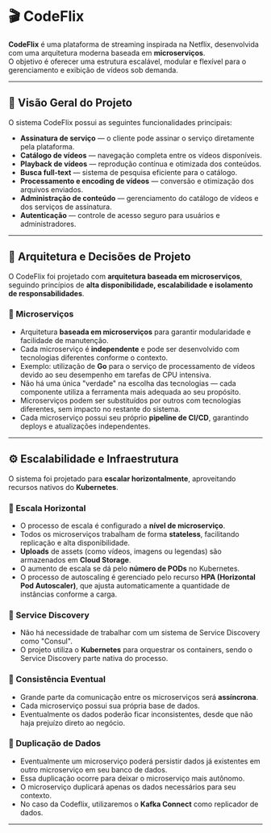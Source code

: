 # 🎬 CodeFlix

**CodeFlix** é uma plataforma de streaming inspirada na Netflix, desenvolvida com uma arquitetura moderna baseada em **microserviços**.  
O objetivo é oferecer uma estrutura escalável, modular e flexível para o gerenciamento e exibição de vídeos sob demanda.

---

## 🚀 Visão Geral do Projeto

O sistema CodeFlix possui as seguintes funcionalidades principais:

- **Assinatura de serviço** — o cliente pode assinar o serviço diretamente pela plataforma.  
- **Catálogo de vídeos** — navegação completa entre os vídeos disponíveis.  
- **Playback de vídeos** — reprodução contínua e otimizada dos conteúdos.  
- **Busca full-text** — sistema de pesquisa eficiente para o catálogo.  
- **Processamento e encoding de vídeos** — conversão e otimização dos arquivos enviados.  
- **Administração de conteúdo** — gerenciamento do catálogo de vídeos e dos serviços de assinatura.  
- **Autenticação** — controle de acesso seguro para usuários e administradores.  

---

## 🧩 Arquitetura e Decisões de Projeto

O CodeFlix foi projetado com **arquitetura baseada em microserviços**, seguindo princípios de **alta disponibilidade, escalabilidade e isolamento de responsabilidades**.

### 🔹 Microserviços

- Arquitetura **baseada em microserviços** para garantir modularidade e facilidade de manutenção.  
- Cada microserviço é **independente** e pode ser desenvolvido com tecnologias diferentes conforme o contexto.  
- Exemplo: utilização de **Go** para o serviço de processamento de vídeos devido ao seu desempenho em tarefas de CPU intensiva.  
- Não há uma única "verdade" na escolha das tecnologias — cada componente utiliza a ferramenta mais adequada ao seu propósito.  
- Microserviços podem ser substituídos por outros com tecnologias diferentes, sem impacto no restante do sistema.  
- Cada microserviço possui seu próprio **pipeline de CI/CD**, garantindo deploys e atualizações independentes.

---

## ⚙️ Escalabilidade e Infraestrutura

O sistema foi projetado para **escalar horizontalmente**, aproveitando recursos nativos do **Kubernetes**.

### 🔹 Escala Horizontal

- O processo de escala é configurado a **nível de microserviço**.  
- Todos os microserviços trabalham de forma **stateless**, facilitando replicação e alta disponibilidade.  
- **Uploads** de assets (como vídeos, imagens ou legendas) são armazenados em **Cloud Storage**.  
- O aumento de escala se dá pelo **número de PODs** no Kubernetes.  
- O processo de autoscaling é gerenciado pelo recurso **HPA (Horizontal Pod Autoscaler)**, que ajusta automaticamente a quantidade de instâncias conforme a carga.

### 🔹 Service Discovery

- Não há necessidade de trabalhar com um sistema de Service Discovery como "Consul".
- O projeto utiliza o **Kubernetes** para orquestrar os containers, sendo o Service Discovery parte nativa do processo.

### 🔹 Consistência Eventual

- Grande parte da comunicação entre os microserviços será **assíncrona**.
- Cada microserviço possui sua própria base de dados.
- Eventualmente os dados poderão ficar inconsistentes, desde que não haja prejuízo direto ao negócio.

### 🔹 Duplicação de Dados

- Eventualmente um microserviço poderá persistir dados já existentes em outro microserviço em seu banco de dados.
- Essa duplicação ocorre para deixar o microserviço mais autônomo.
- O microserviço duplicará apenas os dados necessários para seu contexto.
- No caso da Codeflix, utilizaremos o **Kafka Connect** como replicador de dados.

---


